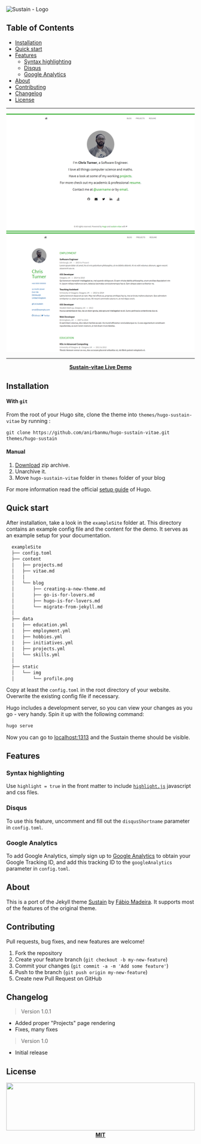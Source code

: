 ![Sustain - Logo][logo]

## Table of Contents

- [Installation](#installation)
- [Quick start](#quick-start)
- [Features](#features)
  - [Syntax highlighting](#syntax-highlighting)
  - [Disqus](#disqus)
  - [Google Analytics](#google-analytics)
- [About](#about)
- [Contributing](#contributing)
- [Changelog](#changelog)
- [License](#license)

********************

![Sustain Screen](images/screenshot.png) ![Vitae Screen](images/screenshot-vitae.png)

********************
<p align="center"><b><a href="https://anirbanmu.com/hugo-sustain-vitae/">Sustain-vitae Live Demo</a></b></p>

## Installation

#### With `git`

From the root of your Hugo site, clone the theme into `themes/hugo-sustain-vitae` by running :
```
git clone https://github.com/anirbanmu/hugo-sustain-vitae.git themes/hugo-sustain
```

#### Manual

1. [Download][zip-archive] zip archive.
2. Unarchive it.
3. Move `hugo-sustain-vitae` folder in `themes` folder of your blog

For more information read the official [setup guide][hugo-guide] of Hugo.

## Quick start

After installation, take a look in the `exampleSite` folder at. This directory contains an example config file and the content for the demo. It serves as an example setup for your documentation.

```
  exampleSite
  ├── config.toml
  ├── content
  │   ├── projects.md
  │   ├── vitae.md
  │   │
  │   └── blog
  │       ├── creating-a-new-theme.md
  │       ├── go-is-for-lovers.md
  │       ├── hugo-is-for-lovers.md
  │       └── migrate-from-jekyll.md
  │
  ├── data
  |   ├── education.yml
  |   ├── employment.yml
  |   ├── hobbies.yml
  |   ├── initiatives.yml
  |   ├── projects.yml
  │   └── skills.yml
  │
  ├── static
  │   └── img
  │       └── profile.png
```

Copy at least the `config.toml` in the root directory of your website. Overwrite the existing config file if necessary.

Hugo includes a development server, so you can view your changes as you go -
very handy. Spin it up with the following command:

``` sh
hugo serve
```

Now you can go to [localhost:1313][local] and the Sustain
theme should be visible.

## Features

### Syntax highlighting

Use `highlight = true` in the front matter to include [`highlight.js`][highlight-js] javascript and css files.

### Disqus

To use this feature, uncomment and fill out the `disqusShortname` parameter in `config.toml`.

### Google Analytics

To add Google Analytics, simply sign up to [Google Analytics][g-analytics] to obtain your Google Tracking ID, and add this tracking ID to the `googleAnalytics` parameter in `config.toml`.

## About

This is a port of the Jekyll theme [Sustain][sustain-jekyll] by [Fábio Madeira][sustain-author]. It supports most of the features of the original theme.

## Contributing

Pull requests, bug fixes, and new features are welcome!

1. Fork the repository
2. Create your feature branch (`git checkout -b my-new-feature`)
3. Commit your changes (`git commit -a -m 'Add some feature'`)
4. Push to the branch (`git push origin my-new-feature`)
5. Create new Pull Request on GitHub

## Changelog

> Version 1.0.1

- Added proper "Projects" page rendering
- Fixes, many fixes

> Version 1.0

- Initial release

## License

<p align="center">
  <a href="./LICENSE.md"><img src="https://i.nurlan.co/logo.svg" width="100%" height="128"></a>
  <a href="./LICENSE.md"><strong>MIT</strong></a>
</p>



[logo]: https://i.nurlan.co/sustain.png
[bootstrap]: https://getbootstrap.com/
[hugo]: https://gohugo.io/
[gh-pages]: https://pages.github.com/
[zip-archive]: https://github.com/anirbanmu/hugo-sustain-vitae/archive/master.zip
[hugo-guide]: https://gohugo.io/overview/installing/
[local]: http://localhost:1313/
[highlight-js]: https://highlightjs.org/
[g-analytics]: https://www.google.com/analytics/
[sustain-jekyll]: https://github.com/biomadeira/sustain/
[sustain-author]: https://github.com/biomadeira/
